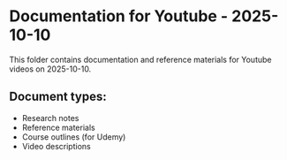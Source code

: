 # Documentation for Youtube - 2025-10-10

This folder contains documentation and reference materials for Youtube videos on 2025-10-10.

## Document types:
- Research notes
- Reference materials
- Course outlines (for Udemy)
- Video descriptions
